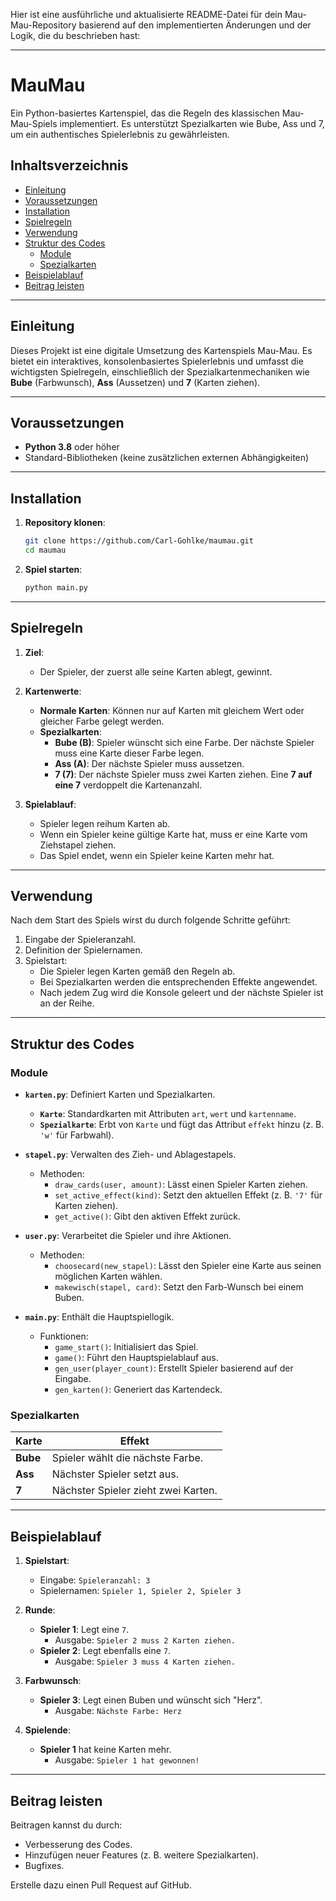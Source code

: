 Hier ist eine ausführliche und aktualisierte README-Datei für dein Mau-Mau-Repository basierend auf den implementierten Änderungen und der Logik, die du beschrieben hast:

---

# MauMau

Ein Python-basiertes Kartenspiel, das die Regeln des klassischen Mau-Mau-Spiels implementiert. Es unterstützt Spezialkarten wie Bube, Ass und 7, um ein authentisches Spielerlebnis zu gewährleisten.

## Inhaltsverzeichnis
- [Einleitung](#einleitung)
- [Voraussetzungen](#voraussetzungen)
- [Installation](#installation)
- [Spielregeln](#spielregeln)
- [Verwendung](#verwendung)
- [Struktur des Codes](#struktur-des-codes)
  - [Module](#module)
  - [Spezialkarten](#spezialkarten)
- [Beispielablauf](#beispielablauf)
- [Beitrag leisten](#beitrag-leisten)


---

## Einleitung

Dieses Projekt ist eine digitale Umsetzung des Kartenspiels Mau-Mau. Es bietet ein interaktives, konsolenbasiertes Spielerlebnis und umfasst die wichtigsten Spielregeln, einschließlich der Spezialkartenmechaniken wie **Bube** (Farbwunsch), **Ass** (Aussetzen) und **7** (Karten ziehen).

---

## Voraussetzungen

- **Python 3.8** oder höher
- Standard-Bibliotheken (keine zusätzlichen externen Abhängigkeiten)

---

## Installation

1. **Repository klonen**:
   ```bash
   git clone https://github.com/Carl-Gohlke/maumau.git
   cd maumau
   ```

2. **Spiel starten**:
   ```bash
   python main.py
   ```

---

## Spielregeln

1. **Ziel**: 
   - Der Spieler, der zuerst alle seine Karten ablegt, gewinnt.

2. **Kartenwerte**:
   - **Normale Karten**: Können nur auf Karten mit gleichem Wert oder gleicher Farbe gelegt werden.
   - **Spezialkarten**:
     - **Bube (B)**: Spieler wünscht sich eine Farbe. Der nächste Spieler muss eine Karte dieser Farbe legen.
     - **Ass (A)**: Der nächste Spieler muss aussetzen.
     - **7 (7)**: Der nächste Spieler muss zwei Karten ziehen. Eine **7 auf eine 7** verdoppelt die Kartenanzahl.

3. **Spielablauf**:
   - Spieler legen reihum Karten ab.
   - Wenn ein Spieler keine gültige Karte hat, muss er eine Karte vom Ziehstapel ziehen.
   - Das Spiel endet, wenn ein Spieler keine Karten mehr hat.

---

## Verwendung

Nach dem Start des Spiels wirst du durch folgende Schritte geführt:
1. Eingabe der Spieleranzahl.
2. Definition der Spielernamen.
3. Spielstart:
   - Die Spieler legen Karten gemäß den Regeln ab.
   - Bei Spezialkarten werden die entsprechenden Effekte angewendet.
   - Nach jedem Zug wird die Konsole geleert und der nächste Spieler ist an der Reihe.

---

## Struktur des Codes

### Module

- **`karten.py`**: Definiert Karten und Spezialkarten.
  - **`Karte`**: Standardkarten mit Attributen `art`, `wert` und `kartenname`.
  - **`Spezialkarte`**: Erbt von `Karte` und fügt das Attribut `effekt` hinzu (z. B. `'w'` für Farbwahl).

- **`stapel.py`**: Verwalten des Zieh- und Ablagestapels.
  - Methoden:
    - `draw_cards(user, amount)`: Lässt einen Spieler Karten ziehen.
    - `set_active_effect(kind)`: Setzt den aktuellen Effekt (z. B. `'7'` für Karten ziehen).
    - `get_active()`: Gibt den aktiven Effekt zurück.

- **`user.py`**: Verarbeitet die Spieler und ihre Aktionen.
  - Methoden:
    - `choosecard(new_stapel)`: Lässt den Spieler eine Karte aus seinen möglichen Karten wählen.
    - `makewisch(stapel, card)`: Setzt den Farb-Wunsch bei einem Buben.

- **`main.py`**: Enthält die Hauptspiellogik.
  - Funktionen:
    - `game_start()`: Initialisiert das Spiel.
    - `game()`: Führt den Hauptspielablauf aus.
    - `gen_user(player_count)`: Erstellt Spieler basierend auf der Eingabe.
    - `gen_karten()`: Generiert das Kartendeck.

### Spezialkarten

| Karte   | Effekt                                |
|---------|---------------------------------------|
| **Bube**| Spieler wählt die nächste Farbe.      |
| **Ass** | Nächster Spieler setzt aus.           |
| **7**   | Nächster Spieler zieht zwei Karten.   |

---

## Beispielablauf

1. **Spielstart**:
   - Eingabe: `Spieleranzahl: 3`
   - Spielernamen: `Spieler 1, Spieler 2, Spieler 3`

2. **Runde**:
   - **Spieler 1**: Legt eine `7`.
     - Ausgabe: `Spieler 2 muss 2 Karten ziehen.`
   - **Spieler 2**: Legt ebenfalls eine `7`.
     - Ausgabe: `Spieler 3 muss 4 Karten ziehen.`

3. **Farbwunsch**:
   - **Spieler 3**: Legt einen Buben und wünscht sich "Herz".
     - Ausgabe: `Nächste Farbe: Herz`

4. **Spielende**:
   - **Spieler 1** hat keine Karten mehr.
     - Ausgabe: `Spieler 1 hat gewonnen!`

---

## Beitrag leisten

Beitragen kannst du durch:
- Verbesserung des Codes.
- Hinzufügen neuer Features (z. B. weitere Spezialkarten).
- Bugfixes.

Erstelle dazu einen Pull Request auf GitHub.
